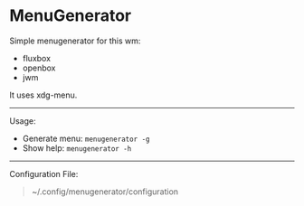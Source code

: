 # MenuGenerator
Simple menugenerator for this wm:
- fluxbox
- openbox
- jwm

It uses xdg-menu.

---

Usage:
- Generate menu:
`menugenerator -g`
- Show help:
`menugenerator -h`

---

Configuration File:
> ~/.config/menugenerator/configuration
